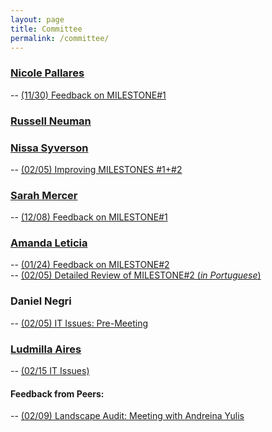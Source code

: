```yaml
---
layout: page
title: Committee
permalink: /committee/
---
```


### [Nicole Pallares](https://nicolepfthesis.wordpress.com/)
-- [(11/30) Feedback on MILESTONE#1](https://docs.google.com/document/d/1YTY2nEUHJjT5hZnR5eq7owTjhzBaQOK8CWehFi1FWW8/edit)  

### [Russell Neuman](http://steinhardt.nyu.edu/faculty/Russell_Neuman)

### [Nissa Syverson](https://myfirstsony.wordpress.com/)
-- [(02/05) Improving MILESTONES #1+#2](https://docs.google.com/document/d/1EM9gyPsb4RcGRQnt5iRj-USRtCa_9tGpz-HViWcUHSM/edit)  

### [Sarah Mercer](http://sarahmercer.weebly.com/)
-- [(12/08) Feedback on MILESTONE#1](https://drive.google.com/file/d/0B-D7NHTmyc54OEdlb0NpSzAtbW5Cb01KUkdOeXpUcXBwX3Bz/view)  

### [Amanda Leticia](https://www.linkedin.com/in/amanda-leticia)
-- [(01/24) Feedback on MILESTONE#2](https://docs.google.com/document/d/1ocHfz0dRmF7w-xxfudRNUbWrN1lEMJ4wsmVGkgZX-jA/edit)  
-- [(02/05) Detailed Review of MILESTONE#2 (_in Portuguese_)](https://docs.google.com/document/d/1wOneUqJ2-Dk74Mjaln1eR0NXhCyxgIycESsoz3a0QV0/edit?ts=56b5146a)  

### Daniel Negri
-- [(02/05) IT Issues: Pre-Meeting](https://docs.google.com/document/d/1AcbDD-J8KTEtMDkSDMZWNR1bVFJ5HjUX7CDfUHg7jqo/edit)  

### [Ludmilla Aires](http://ludaires.github.io/blog.html)
-- [(02/15 IT Issues)](https://docs.google.com/document/d/1AcbDD-J8KTEtMDkSDMZWNR1bVFJ5HjUX7CDfUHg7jqo/edit)

#### Feedback from Peers:
-- [(02/09) Landscape Audit: Meeting with Andreina Yulis](https://docs.google.com/document/d/1AcbDD-J8KTEtMDkSDMZWNR1bVFJ5HjUX7CDfUHg7jqo/edit)